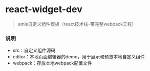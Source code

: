 # react-widget-dev
> amis自定义组件模板（react技术栈-带完整webpack工程）

### 说明
- src：自定义组件源码
- editor：本地页面编辑器的demo，用于展示和预览本地自定义组件
- webpack：存放本地webpack配置文件